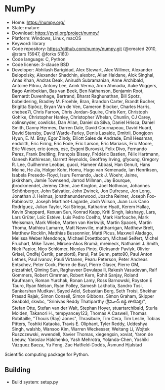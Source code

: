 # NumPy

- Home: https://numpy.org/
- State: mature
- Download: https://pypi.org/project/numpy/
- Platform: Windows, Linux, macOS
- Keyword: library
- Code repository: https://github.com/numpy/numpy.git (@created 2010, @stars 15947, @forks 5160)
- Code language: C, Python
- Code license: 3-clause BSD
- Developer: Abhilash Barigidad, Alex Stewart, Alex Willmer, Alexander Belopolsky, Alexander Shadchin, alexbrc, Allan Haldane, Alok Singhal, Anas Khan, Andras Deak, Anirudh Subramanian, Anne Archibald, Antoine Pitrou, Antony Lee, Arink Verma, Aron Ahmadia, Auke Wiggers, Bago Amirbekian, Bas van Beek, Ben Nathanson, Benjamin Root, Bernardt Duvenhage, Bertrand, Bharat Raghunathan, Bill Spotz, bobeldering, Bradley M. Froehle, Bran, Brandon Carter, Brandt Bucher, Brigitta Sipőcz, Bryan Van de Ven, Cameron Blocker, Charles Harris, chebee7i, Chris Farrow, Chris Jordan-Squire, Chris Kerr, Christoph Gohlke, Christopher Hanley, Christopher Whelan, Chunlin, CJ Carey, colinsnyder, cowlicks, Dan Allan, Daniel da Silva, Daniel Hrisca, Daniel Smith, Danny Hermes, Darren Dale, David Cournapeau, David Huard, David Stansby, David Warde-Farley, Denis Laxalde, Dmitrii, Dongjoon Hyun, E. M. Bray, Egor Zindy, Elliott Sales de Andrade, Emil Hessman, endolith, Eric Firing, Eric Fode, Eric Larson, Eric Mariasis, Eric Moore, Eric Wieser, eric-jones, esc, Evgeni Burovski, Felix Divo, Fernando Perez, Frank Breitling, François Bissey, Frédéric Bastien, Félix Hartmann, Ganesh Kathiresan, Garrett Reynolds, Geoffrey Irving, gfyoung, Gregory R. Lee, Guilherme Leobas, guoci, Hameer Abbasi, Han Genuit, Hans Meine, He Jia, Holger Kohr, Homu, Hugo van Kemenade, Ian Henriksen, Isabela Presedo-Floyd, Isuru Fernando, Jack J. Woehr, Jaime, jakirkham, Jamie Townsend, Jarrod Millman, Jay Bourque, jbrockmendel, Jeremy Chen, Joe Kington, Joel Nothman, Johannes Schönberger, John Salvatier, John Zwinck, Jon Dufresne, Jon Long, Jonathan J. Helmus, jonathanunderwood, Joscha Reimer, Joseph Fox-Rabinovitz, Joseph Martinot-Lagarde, Josh Wilson, Juan Luis Cano Rodríguez, Julian Taylor, Kai Striega, Katharine Hyatt, Kerem Hallaç, Kevin Sheppard, Kexuan Sun, Konrad Kapp, Kriti Singh, lakshayg, Lars, Lars Grüter, Loïc Estève, Luis Pedro Coelho, Mark Harfouche, Mark Weissman, Mark Wiebe, Marten van Kerkwijk, Martin Spacek, Martin Thoma, Mathieu Lamarre, Matt Newville, mattharrigan, Matthew Brett, Matthew Rocklin, Matthias Bussonnier, Matti Picus, Maxwell Aladago, Melissa Weber Mendonça, Michael Droettboom, Michael Seifert, Michel Fruchart, Mike Taves, Mircea-Akos Brumă, mreineck, Nathaniel J. Smith, Nick Papior, Nico Schlömer, Nicolas Pinto, Oleksandr Pavlyk, Olivier Grisel, Ondřej Čertík, panpiort8, Parul, Pat Gunn, patto90, Paul Anton Letnes, Paul Ivanov, Pauli Virtanen, Pearu Peterson, Peter Andreas Entschev, Peter Cock, Pierre de Buyl, Pierre Glaser, Pierre GM, pizzathief, Qiming Sun, Raghuveer Devulapalli, Rakesh Vasudevan, Ralf Gommers, Robert Cimrman, Robert Kern, Rohit Sanjay, Roland Kaufmann, Roman Yurchak, Ronan Lamy, Ross Barnowski, Royston E Tauro, Ryan Nelson, Ryan Polley, Samesh Lakhotia, Sandro Tosi, Sankarshan Mudkavi, Sayed Adel, Sebastian Berg, Seth Troisi, Shekhar Prasad Rajak, Simon Conseil, Simon Gibbons, Simon Graham, Skipper Seabold, skwbc, "Srinivas Reddy Thatiparthy (శ్రీనివాస్  రెడ్డి తాటిపర్తి)", Stefan Otte, Stefan van der Walt, Stephan Hoyer, stuartarchibald, Sturla Molden, Takanori H., tempyancey123, Thomas A Caswell, Thomas Robitaille, "Thouis (Ray) Jones", Thrasibule, Tim Cera, Tim Leslie, Tobias Pitters, Toshiki Kataoka, Travis E. Oliphant, Tyler Reddy, Uddeshya Singh, walshb, Wansoo Kim, Warren Weckesser, Weitang Li, Wojtek Ruszczewski, wwendell, Xavier Thomas, xiegengxin, xoviat, Yaron de Leeuw, Yaroslav Halchenko, Yash Mehrotra, Yolanda-Chen, Yoshiki Vázquez Baeza, Yu Feng, Zac Hatfield-Dodds, Åsmund Hjulstad

Scientific computing package for Python.

## Building

- Build system: setup.py
